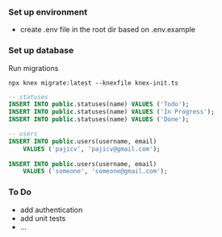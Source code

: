 
### Set up environment

- create .env file in the root dir based on .env.example

### Set up database

Run migrations

```shell
npx knex migrate:latest --knexfile knex-init.ts
```

``` sql
-- statuses
INSERT INTO public.statuses(name) VALUES ('Todo');
INSERT INTO public.statuses(name) VALUES ('In Progress');
INSERT INTO public.statuses(name) VALUES ('Done');

-- users
INSERT INTO public.users(username, email)
	VALUES ('pajicv', 'pajicv@gmail.com');
	
INSERT INTO public.users(username, email)
	VALUES ('someone', 'someone@gmail.com');
```

### To Do

- add authentication
- add unit tests
- ...

